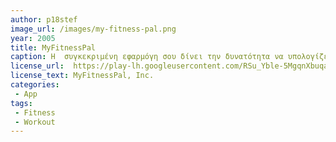 ```yaml
---
author: p18stef
image_url: /images/my-fitness-pal.png
year: 2005
title: MyFitnessPal
caption: H  συγκεκριμένη εφαρμόγη σου δίνει την δυνατότητα να υπολογίζεις το θερμιδικό σου πλάνο αλλά μπορείς και να σημειώνεις την απόδωση σου στις προπονήσεις σου. Με αυτόν τον τρόπο θα έχεις την δυνατότητα για την βελτίωση σου με αποτελεσματικό τρόπο.
license_url:  https://play-lh.googleusercontent.com/RSu_Yble-5MgqnXbuqaYdj9r97Wv3yE0ICX2vDGAw2QCZPF4wZLA71Q1cEndjR1WpDM
license_text: MyFitnessPal, Inc.
categories: 
 - App  
tags: 
 - Fitness
 - Workout  
---
```

